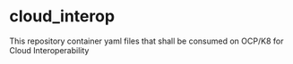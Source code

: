 # cloud_interop
This repository container yaml files that shall be consumed on OCP/K8 for Cloud Interoperability
